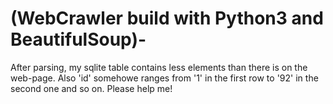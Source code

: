 # (WebCrawler build with Python3 and BeautifulSoup)-
After parsing, my sqlite table contains less elements than there is on the web-page.
Also 'id' somehowe ranges from '1' in the first row to '92' in the second one and so on.
Please help me! 
